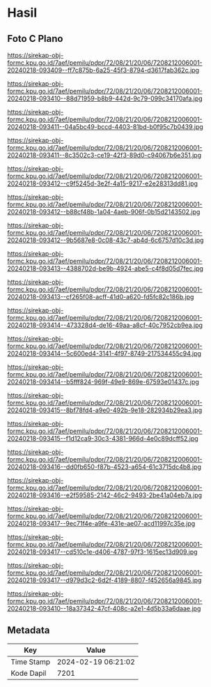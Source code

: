 # Hasil

## Foto C Plano

https://sirekap-obj-formc.kpu.go.id/7aef/pemilu/pdpr/72/08/21/20/06/7208212006001-20240218-093409--ff7c875b-6a25-45f3-8794-d3617fab362c.jpg

https://sirekap-obj-formc.kpu.go.id/7aef/pemilu/pdpr/72/08/21/20/06/7208212006001-20240218-093410--88d71959-b8b9-442d-9c79-099c34170afa.jpg

https://sirekap-obj-formc.kpu.go.id/7aef/pemilu/pdpr/72/08/21/20/06/7208212006001-20240218-093411--04a5bc49-bccd-4403-81bd-b0f95c7b0439.jpg

https://sirekap-obj-formc.kpu.go.id/7aef/pemilu/pdpr/72/08/21/20/06/7208212006001-20240218-093411--8c3502c3-ce19-42f3-89d0-c94067b6e351.jpg

https://sirekap-obj-formc.kpu.go.id/7aef/pemilu/pdpr/72/08/21/20/06/7208212006001-20240218-093412--c9f5245d-3e2f-4a15-9217-e2e28313dd81.jpg

https://sirekap-obj-formc.kpu.go.id/7aef/pemilu/pdpr/72/08/21/20/06/7208212006001-20240218-093412--b88cf48b-1a04-4aeb-906f-0b15d2143502.jpg

https://sirekap-obj-formc.kpu.go.id/7aef/pemilu/pdpr/72/08/21/20/06/7208212006001-20240218-093412--9b5687e8-0c08-43c7-ab4d-6c6757d10c3d.jpg

https://sirekap-obj-formc.kpu.go.id/7aef/pemilu/pdpr/72/08/21/20/06/7208212006001-20240218-093413--4388702d-be9b-4924-abe5-c4f8d05d7fec.jpg

https://sirekap-obj-formc.kpu.go.id/7aef/pemilu/pdpr/72/08/21/20/06/7208212006001-20240218-093413--cf265f08-acff-41d0-a620-fd5fc82c186b.jpg

https://sirekap-obj-formc.kpu.go.id/7aef/pemilu/pdpr/72/08/21/20/06/7208212006001-20240218-093414--473328d4-de16-49aa-a8cf-40c7952cb9ea.jpg

https://sirekap-obj-formc.kpu.go.id/7aef/pemilu/pdpr/72/08/21/20/06/7208212006001-20240218-093414--5c600ed4-3141-4f97-8749-217534455c94.jpg

https://sirekap-obj-formc.kpu.go.id/7aef/pemilu/pdpr/72/08/21/20/06/7208212006001-20240218-093414--b5fff824-969f-49e9-869e-67593e01437c.jpg

https://sirekap-obj-formc.kpu.go.id/7aef/pemilu/pdpr/72/08/21/20/06/7208212006001-20240218-093415--8bf78fd4-a9e0-492b-9e18-282934b29ea3.jpg

https://sirekap-obj-formc.kpu.go.id/7aef/pemilu/pdpr/72/08/21/20/06/7208212006001-20240218-093415--f1d12ca9-30c3-4381-966d-4e0c89dcff52.jpg

https://sirekap-obj-formc.kpu.go.id/7aef/pemilu/pdpr/72/08/21/20/06/7208212006001-20240218-093416--dd0fb650-f87b-4523-a654-61c3715dc4b8.jpg

https://sirekap-obj-formc.kpu.go.id/7aef/pemilu/pdpr/72/08/21/20/06/7208212006001-20240218-093416--e2f59585-2142-46c2-9493-2be41a04eb7a.jpg

https://sirekap-obj-formc.kpu.go.id/7aef/pemilu/pdpr/72/08/21/20/06/7208212006001-20240218-093417--9ec71f4e-a9fe-431e-ae07-acd11997c35e.jpg

https://sirekap-obj-formc.kpu.go.id/7aef/pemilu/pdpr/72/08/21/20/06/7208212006001-20240218-093417--cd510c1e-d406-4787-97f3-1615ec13d909.jpg

https://sirekap-obj-formc.kpu.go.id/7aef/pemilu/pdpr/72/08/21/20/06/7208212006001-20240218-093417--d979d3c2-6d2f-4189-8807-f452656a9845.jpg

https://sirekap-obj-formc.kpu.go.id/7aef/pemilu/pdpr/72/08/21/20/06/7208212006001-20240218-093410--18a37342-47cf-408c-a2e1-4d5b33a6daae.jpg


## Metadata

| Key        | Value               |
| ---------- | ------------------- |
| Time Stamp | 2024-02-19 06:21:02 |
| Kode Dapil | 7201                |



